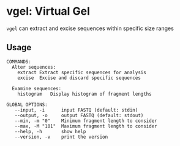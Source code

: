 # vgel: Virtual Gel
`vgel` can extract and excise sequences within specific size ranges

## Usage
```
COMMANDS:
  Alter sequences:
    extract	Extract specific sequences for analysis
    excise	Excise and discard specific sequences

  Examine sequences:
    histogram	Display histogram of fragment lengths

GLOBAL OPTIONS:
   --input, -i 		input FASTQ (default: stdin)
   --output, -o 	output FASTQ (default: stdout)
   --min, -m "0"	Minimum fragment length to consider
   --max, -M "101"	Maximum fragment length to consider
   --help, -h		show help
   --version, -v	print the version
```
